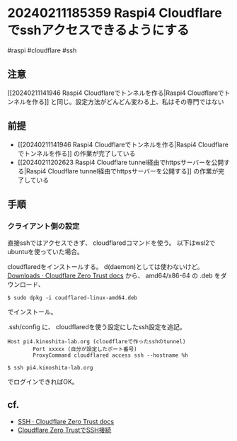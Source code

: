 
# 20240211185359 Raspi4 Cloudflareでsshアクセスできるようにする
#raspi #cloudflare #ssh 
## 注意 
[[20240211141946 Raspi4 Cloudflareでトンネルを作る|Raspi4 Cloudflareでトンネルを作る]] と同じ。設定方法がどんどん変わる上、私はその専門ではない

## 前提
- [[20240211141946 Raspi4 Cloudflareでトンネルを作る|Raspi4 Cloudflareでトンネルを作る]] の作業が完了している
- [[20240211202623 Raspi4 Cloudflare tunnel経由でhttpsサーバーを公開する|Raspi4 Cloudflare tunnel経由でhttpsサーバーを公開する]] の作業が完了している


## 手順

### クライアント側の設定
直接sshではアクセスできず、 cloudflaredコマンドを使う。 以下はwsl2でubuntuを使っていた場合。

cloudflaredをインストールする。 d(daemon)としては使わないけど。
[Downloads · Cloudflare Zero Trust docs](https://developers.cloudflare.com/cloudflare-one/connections/connect-networks/downloads/) から、 amd64/x86-64 の .deb をダウンロード、
```
$ sudo dpkg -i coudflared-linux-amd64.deb
```
でインストール。

.ssh/config に、 cloudflaredを使う設定にしたssh設定を追記。

```
Host pi4.kinoshita-lab.org (cloudflareで作ったsshのtunnel)
        Port xxxxx (自分が設定したポート番号)
        ProxyCommand cloudflared access ssh --hostname %h
```

```
$ ssh pi4.kinoshita-lab.org
```

でログインできればOK。

## cf.
- [SSH · Cloudflare Zero Trust docs](https://developers.cloudflare.com/cloudflare-one/connections/connect-networks/use-cases/ssh/)
- [Cloudflare Zero TrustでSSH接続](https://zenn.dev/jij_inc/articles/659fe35813b940)